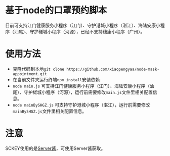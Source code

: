 # 基于node的口罩预约脚本

目前可支持江门健康服务小程序（江门）、守护港城小程序（湛江）、海陆安康小程序（汕尾）、守护槎城小程序（河源），已经不支持穗康小程序（广州）。

# 使用方法

- 克隆代码到本地``` git clone https://github.com/xiaopengyaa/node-mask-appointment.git ``` 
- 在当前文件夹运行终端``` npm install ```安装依赖
- ``` node main.js ``` 可支持江门健康服务小程序（江门）、海陆安康小程序（汕尾）、守护槎城小程序（河源），运行前需要修改``` main.js ```文件里相关配置信息。
- ``` node mainBySHGZ.js ``` 可支持守护港城小程序（湛江），运行前需要修改``` mainBySHGZ.js ```文件里相关配置信息。

# 注意

SCKEY使用的是[Server酱](http://sc.ftqq.com/3.version)，可使用Server酱获取。
